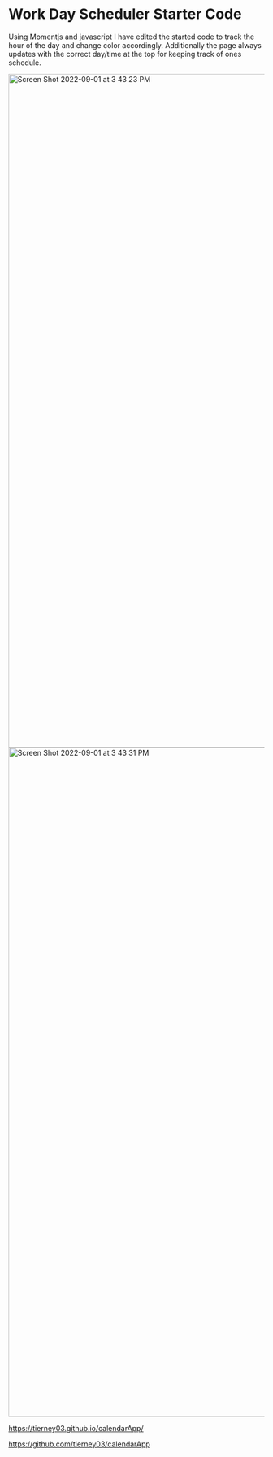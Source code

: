 # Work Day Scheduler Starter Code

Using Momentjs and javascript I have edited the started code to track the hour of the day and change color accordingly. Additionally the page always updates with the correct day/time at the top for keeping track of ones schedule.


<img width="1326" alt="Screen Shot 2022-09-01 at 3 43 23 PM" src="https://user-images.githubusercontent.com/107188552/188009186-e50f2801-8fef-4249-a82d-e398aac48de3.png">


<img width="1318" alt="Screen Shot 2022-09-01 at 3 43 31 PM" src="https://user-images.githubusercontent.com/107188552/188009241-e8fa2ac9-76db-456d-b7e0-150dcd25cd5a.png">

https://tierney03.github.io/calendarApp/

https://github.com/tierney03/calendarApp
